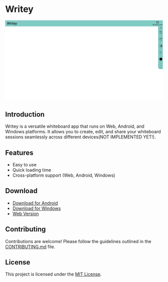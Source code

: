 # Writey

![Writey App](assets/app_image.png)

## Introduction

Writey is a versatile whiteboard app that runs on Web, Android, and Windows platforms. It allows you to create, edit, and share your whiteboard sessions seamlessly across different devices(NOT IMPLEMENTED YET!).

## Features

- Easy to use 
- Quick loading time
- Cross-platform support (Web, Android, Windows)

## Download

- [Download for Android](https://github.com/alhosainy/writey/releases/download/v${version_number}/app-arm64-v8a-release.apk)
- [Download for Windows](https://github.com/alhosainy/writey/releases/download/v${version_number}/writey.rar)
- [Web Version](https://alhosainy.github.io/writey/)

## Contributing

Contributions are welcome! Please follow the guidelines outlined in the [CONTRIBUTING.md](CONTRIBUTING.md) file.

## License

This project is licensed under the [MIT License](LICENSE).
